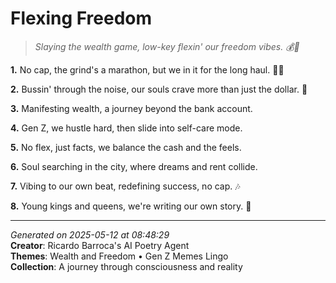 # Flexing Freedom

> *Slaying the wealth game, low-key flexin' our freedom vibes. 💰👀*

**1.** No cap, the grind's a marathon, but we in it for the long haul. 🏃‍♀️


**2.** Bussin' through the noise, our souls crave more than just the dollar. 💸


**3.** Manifesting wealth, a journey beyond the bank account.


**4.** Gen Z, we hustle hard, then slide into self-care mode.


**5.** No flex, just facts, we balance the cash and the feels.


**6.** Soul searching in the city, where dreams and rent collide.


**7.** Vibing to our own beat, redefining success, no cap. 🎶


**8.** Young kings and queens, we're writing our own story. 👑



---

*Generated on 2025-05-12 at 08:48:29*  
**Creator**: Ricardo Barroca's AI Poetry Agent  
**Themes**: Wealth and Freedom • Gen Z Memes Lingo  
**Collection**: A journey through consciousness and reality